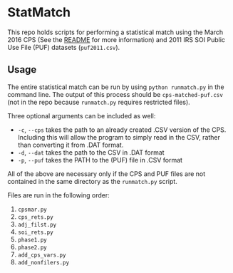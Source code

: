 # StatMatch

This repo holds scripts for performing a statistical match using the March 2016 CPS (See the [README](../README.md) for more information) and 2011 IRS SOI Public Use File (PUF) datasets (`puf2011.csv`).

## Usage

The entire statistical match can be run by using `python runmatch.py` in the
command line. The output of this process should be `cps-matched-puf.csv` (not in the repo because `runmatch.py` requires restricted files).

Three optional arguments can be included as well:

* `-c`, `--cps` takes the path to an already created .CSV version of the CPS.
Including this will allow the program to simply read in the CSV, rather than
converting it from .DAT format.
* `-d`, `--dat` takes the path to the CSV in .DAT format
* `-p`, `--puf` takes the PATH to the (PUF) file in .CSV format

All of the above are necessary only if the CPS and PUF files are not contained
in the same directory as the `runmatch.py` script.

Files are run in the following order:

1. `cpsmar.py`
2. `cps_rets.py`
3. `adj_filst.py`
4. `soi_rets.py`
5. `phase1.py`
6. `phase2.py`
7. `add_cps_vars.py`
8. `add_nonfilers.py`